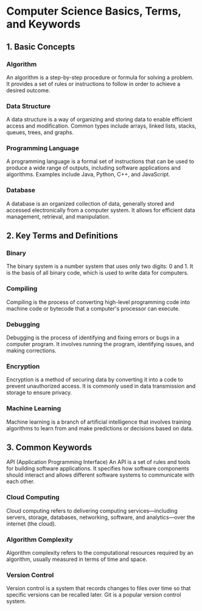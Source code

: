 # Computer Science Basics, Terms, and Keywords
## 1. Basic Concepts
### Algorithm
An algorithm is a step-by-step procedure or formula for solving a problem. It provides a set of rules or instructions to follow in order to achieve a desired outcome.

### Data Structure
A data structure is a way of organizing and storing data to enable efficient access and modification. Common types include arrays, linked lists, stacks, queues, trees, and graphs.

### Programming Language
A programming language is a formal set of instructions that can be used to produce a wide range of outputs, including software applications and algorithms. Examples include Java, Python, C++, and JavaScript.

### Database
A database is an organized collection of data, generally stored and accessed electronically from a computer system. It allows for efficient data management, retrieval, and manipulation.

## 2. Key Terms and Definitions
### Binary
The binary system is a number system that uses only two digits: 0 and 1. It is the basis of all binary code, which is used to write data for computers.

### Compiling
Compiling is the process of converting high-level programming code into machine code or bytecode that a computer's processor can execute.

### Debugging
Debugging is the process of identifying and fixing errors or bugs in a computer program. It involves running the program, identifying issues, and making corrections.

### Encryption
Encryption is a method of securing data by converting it into a code to prevent unauthorized access. It is commonly used in data transmission and storage to ensure privacy.

### Machine Learning
Machine learning is a branch of artificial intelligence that involves training algorithms to learn from and make predictions or decisions based on data.

## 3. Common Keywords
API (Application Programming Interface)
An API is a set of rules and tools for building software applications. It specifies how software components should interact and allows different software systems to communicate with each other.

### Cloud Computing
Cloud computing refers to delivering computing services—including servers, storage, databases, networking, software, and analytics—over the internet (the cloud).

### Algorithm Complexity
Algorithm complexity refers to the computational resources required by an algorithm, usually measured in terms of time and space.

### Version Control
Version control is a system that records changes to files over time so that specific versions can be recalled later. Git is a popular version control system.
